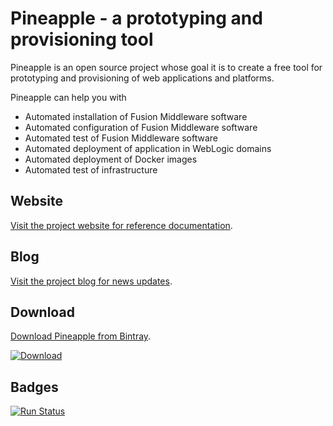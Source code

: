 Pineapple - a prototyping and provisioning tool
============================

Pineapple is an open source project whose goal it is to create a free tool for prototyping and provisioning of web applications and platforms.

Pineapple can help you with
* Automated installation of Fusion Middleware software
* Automated configuration of Fusion Middleware software
* Automated test of Fusion Middleware software
* Automated deployment of application in WebLogic domains
* Automated deployment of Docker images
* Automated test of infrastructure

## Website
[Visit the project website for reference documentation](https://athrane.github.io/pineapple/).

## Blog
[Visit the project blog for news updates](http://pineapplesoftware.blogspot.com/).

## Download
[Download Pineapple from Bintray](https://bintray.com/pineapple/maven/com.alpha.pineapple/).

[ ![Download](https://api.bintray.com/packages/pineapple/maven/com.alpha.pineapple/images/download.svg) ](https://bintray.com/pineapple/maven/com.alpha.pineapple/_latestVersion)

## Badges

[![Run Status](https://api.shippable.com/projects/587cc4c52f36a111000d1ba1/badge?branch=master)](https://app.shippable.com/github/athrane/pineapple)
